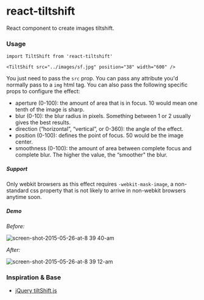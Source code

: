 react-tiltshift
=====================

React component to create images tiltshift.

### Usage

```
import TiltShift from 'react-tiltshift'

<TiltShift src="../images/sf.jpg" position="38" width="600" />
```

You just need to pass the `src` prop. You can pass any attribute you'd normally pass to a `img` html tag. You can also pass the following specific props to configure the effect:

* aperture (0-100): the amount of area that is in focus. 10 would mean one tenth of the image is sharp.
* blur (0-10): the blur radius in pixels. Something between 1 or 2 usually gives the best results.
* direction (“horizontal”, “vertical”, or 0-360): the angle of the effect.
* position (0-100): defines the point of focus. 50 would be the image center.
* smoothness (0-100): the amount of area between complete focus and complete blur. The higher the value, the “smoother" the blur.

##### Support
Only webkit browsers as this effect requires `-webkit-mask-image`, a non-standard css property that is not likely to arrive in non-webkit browsers anytime soon.

##### Demo

*Before:*

![screen-shot-2015-05-26-at-8 39 40-am](https://cloud.githubusercontent.com/assets/566971/7811816/9757830c-0383-11e5-88c7-6b19a967393e.jpg)

*After:*

![screen-shot-2015-05-26-at-8 39 12-am](https://cloud.githubusercontent.com/assets/566971/7811815/9733d4de-0383-11e5-977b-4862412b3d67.jpg)

### Inspiration & Base

* [jQuery tiltShift.js](http://www.noeltock.com/tilt-shift-css3-jquery-plugin/)
